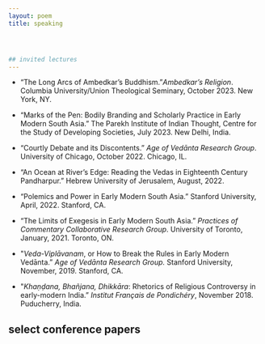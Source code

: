```yaml
---
layout: poem
title: speaking




## invited lectures
---
```


- “The Long Arcs of Ambedkar’s Buddhism.”*Ambedkar’s Religion*. Columbia University/Union Theological Seminary, October 2023. New York, NY.

- “Marks of the Pen: Bodily Branding and Scholarly Practice in Early Modern South Asia.” The Parekh Institute of Indian Thought, Centre for the Study of Developing Societies, July 2023. New Delhi, India.

- “Courtly Debate and its Discontents.” *Age of Vedānta Research Group*. University of Chicago, October 2022. Chicago, IL.

- “An Ocean at River’s Edge: Reading the Vedas in Eighteenth Century Pandharpur.” Hebrew University of Jerusalem, August, 2022.

- “Polemics and Power in Early Modern South Asia.” Stanford University, April, 2022. Stanford, CA.

- “The Limits of Exegesis in Early Modern South Asia.” *Practices of Commentary Collaborative Research Group*. University of Toronto, January, 2021. Toronto, ON.

- "*Veda-Viplāvanam*, or How to Break the Rules in Early Modern Vedānta.” *Age of Vedānta Research Group.* Stanford University, November, 2019. Stanford, CA.

- "*Khaṇḍana, Bhañjana, Dhikkāra*: Rhetorics of Religious Controversy in early-modern India.” *Institut Français de Pondichéry*, November 2018. Puducherry, India.



## select conference papers
